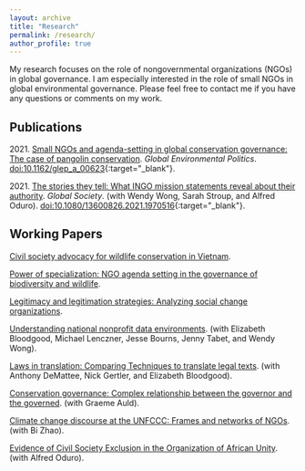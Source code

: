 ```yaml
---
layout: archive
title: "Research"
permalink: /research/
author_profile: true
---
```


My research focuses on the role of nongovernmental organizations (NGOs) in global governance. I am especially interested in the role of small NGOs in global environmental governance. Please feel free to contact me if you have any questions or comments on my work.

## Publications
2021\. [Small NGOs and agenda-setting in global conservation governance: The case of pangolin conservation](../research/paper1/). *Global Environmental Politics*. [doi:10.1162/glep_a_00623](https://doi.org/10.1162/glep_a_00623){:target="_blank"}.

2021\. [The stories they tell: What INGO mission statements reveal about their authority](../research/paper4/). *Global Society*. (with Wendy Wong, Sarah Stroup, and Alfred Oduro). [doi:10.1080/13600826.2021.1970516](https://doi.org/10.1080/13600826.2021.1970516){:target="_blank"}.

## Working Papers

[Civil society advocacy for wildlife conservation in Vietnam](../research/paper10/).

[Power of specialization: NGO agenda setting in the governance of biodiversity and wildlife](../research/paper6/).

[Legitimacy and legitimation strategies: Analyzing social change organizations](../research/paper2/).

[Understanding national nonprofit data environments](../research/paper3/). (with Elizabeth Bloodgood, Michael Lenczner, Jesse Bourns, Jenny Tabet, and Wendy Wong).

[Laws in translation: Comparing Techniques to translate legal texts](../research/paper5/). (with Anthony DeMattee, Nick Gertler, and Elizabeth Bloodgood).

[Conservation governance: Complex relationship between the governor and the governed](../research/paper7/). (with Graeme Auld).

[Climate change discourse at the UNFCCC: Frames and networks of NGOs](../research/paper8/). (with Bi Zhao).

[Evidence of Civil Society Exclusion in the Organization of African Unity](../research/paper9/). (with Alfred Oduro).
